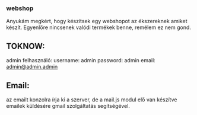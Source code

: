 ### webshop
Anyukám megkért, hogy készítsek egy webshopot az ékszereknek amiket készít. Egyenlőre nincsenek valódi termékek benne, remélem ez nem gond.
## TOKNOW: 
admin felhasználó:
username: admin
password: admin
email: admin@admin.admin

## Email: 
az emailt konzolra írja ki a szerver, de a mail.js modul elő van készítve 
emailek küldésére gmail szolgáltatás segítségével.